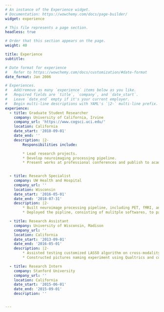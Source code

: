 ```yaml
---
# An instance of the Experience widget.
# Documentation: https://wowchemy.com/docs/page-builder/
widget: experience

# This file represents a page section.
headless: true

# Order that this section appears on the page.
weight: 40

title: Experience
subtitle:

# Date format for experience
#   Refer to https://wowchemy.com/docs/customization/#date-format
date_format: Jan 2006

# Experiences.
#   Add/remove as many `experience` items below as you like.
#   Required fields are `title`, `company`, and `date_start`.
#   Leave `date_end` empty if it's your current employer.
#   Begin multi-line descriptions with YAML's `|2-` multi-line prefix.
experience:
  - title: Graduate Student Researcher
    company: University of California, Irvine
    company_url: 'https://www.cogsci.uci.edu/'
    location: California
    date_start: '2018-09-01'
    date_end: ''
    description: |2-
        Responsibilities include:

        * Lead research projects.
        * Develop neuroimaging processing pipeline.
        * Present works at professional conferences and publish to academic journal.

 
  - title: Research Specialist
    company: UW Health and Hospital
    company_url: ''
    location: Wisconsin
    date_start: '2016-05-01'
    date_end: '2018-07-31'
    description: |2-
        * Built neuroimage processing pipeline, including PET, fMRI, and DTI, according to team's needs. 
        * Deployed the pipline, consisting of mulitple softwares, to parallel computing clusters (HTCondor). 

  - title: Research Assistant
    company: University of Wisconsin, Madison
    company_url: ''
    location: California
    date_start: '2013-09-01'
    date_end: '2016-05-01'
    description: |2-
        * Assisted testing customized LASSO algorithm on cross-modality fMRI data.
        * Constructed pictures naming experiment using Qualtrics and collect data on Amazon Turk.

  - title: Research Intern
    company: Stanford University
    company_url: ''
    location: California
    date_start: '2015-06-01'
    date_end: '2015-09-01'
    description: ''


---
```

